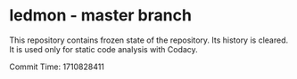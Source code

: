 # ledmon - master branch

This repository contains frozen state of the repository.
Its history is cleared. It is used only for static code
analysis with Codacy.

Commit Time: 1710828411